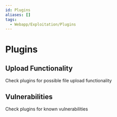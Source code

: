 ```yaml
---
id: Plugins
aliases: []
tags:
  - Webapp/Exploitation/Plugins
---
```


# Plugins

## Upload Functionality

Check plugins for possible file upload functionality

## Vulnerabilities

Check plugins for known vulnerabilities
